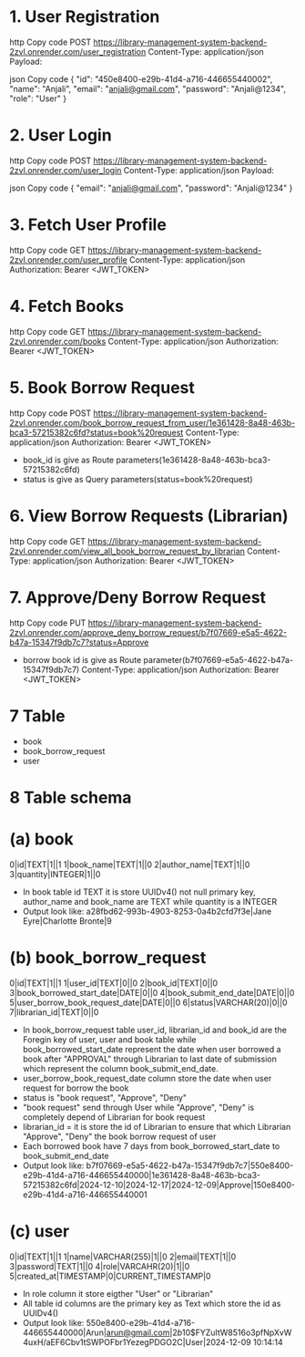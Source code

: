 # 1. User Registration
http
Copy code
POST https://library-management-system-backend-2zvl.onrender.com/user_registration
Content-Type: application/json
Payload:

json
Copy code
{
    "id": "450e8400-e29b-41d4-a716-446655440002",
    "name": "Anjali",
    "email": "anjali@gmail.com",
    "password": "Anjali@1234",
    "role": "User"
}
# 2. User Login
http
Copy code
POST https://library-management-system-backend-2zvl.onrender.com/user_login
Content-Type: application/json
Payload:

json
Copy code
{
    "email": "anjali@gmail.com",
    "password": "Anjali@1234"
}
# 3. Fetch User Profile
http
Copy code
GET https://library-management-system-backend-2zvl.onrender.com/user_profile
Content-Type: application/json
Authorization: Bearer <JWT_TOKEN>

# 4. Fetch Books
http
Copy code
GET https://library-management-system-backend-2zvl.onrender.com/books
Content-Type: application/json
Authorization: Bearer <JWT_TOKEN>
# 5. Book Borrow Request
http
Copy code
POST https://library-management-system-backend-2zvl.onrender.com/book_borrow_request_from_user/1e361428-8a48-463b-bca3-57215382c6fd?status=book%20request
Content-Type: application/json
Authorization: Bearer <JWT_TOKEN>
* book_id is give as Route parameters(1e361428-8a48-463b-bca3-57215382c6fd)
* status is give as Query parameters(status=book%20request)
# 6. View Borrow Requests (Librarian)
http
Copy code
GET https://library-management-system-backend-2zvl.onrender.com/view_all_book_borrow_request_by_librarian
Content-Type: application/json
Authorization: Bearer <JWT_TOKEN>
# 7. Approve/Deny Borrow Request
http
Copy code
PUT https://library-management-system-backend-2zvl.onrender.com/approve_deny_borrow_request/b7f07669-e5a5-4622-b47a-15347f9db7c7?status=Approve
* borrow book id  is give as Route parameter(b7f07669-e5a5-4622-b47a-15347f9db7c7)
Content-Type: application/json
Authorization: Bearer <JWT_TOKEN>

# 7 Table
* book 
* book_borrow_request  
* user
# 8 Table schema
# (a) book
0|id|TEXT|1||1
1|book_name|TEXT|1||0
2|author_name|TEXT|1||0
3|quantity|INTEGER|1||0
* In book table id TEXT it is store UUIDv4() not null primary key, author_name and book_name are TEXT while quantity is a INTEGER
* Output look like: a28fbd62-993b-4903-8253-0a4b2cfd7f3e|Jane Eyre|Charlotte Bronte|9

# (b) book_borrow_request
0|id|TEXT|1||1
1|user_id|TEXT|0||0
2|book_id|TEXT|0||0
3|book_borrowed_start_date|DATE|0||0
4|book_submit_end_date|DATE|0||0
5|user_borrow_book_request_date|DATE|0||0
6|status|VARCHAR(20)|0||0
7|librarian_id|TEXT|0||0
* In book_borrow_request table user_id, librarian_id and book_id are the Foregin key of user, user and  book table while book_borrowed_start_date represent the date when user borrowed a book after "APPROVAL" through Librarian to last date of submission which represent the column book_submit_end_date.
* user_borrow_book_request_date column store the date when user request for borrow the book
* status is "book request", "Approve", "Deny"
* "book request" send through User while "Approve", "Deny" is completely depend of Librarian for book request
* librarian_id = it is store the id of Librarian to ensure that which Librarian "Approve", "Deny" the book borrow request of user
* Each borrowed book have 7 days from book_borrowed_start_date to book_submit_end_date
* Output look like: b7f07669-e5a5-4622-b47a-15347f9db7c7|550e8400-e29b-41d4-a716-446655440000|1e361428-8a48-463b-bca3-57215382c6fd|2024-12-10|2024-12-17|2024-12-09|Approve|150e8400-e29b-41d4-a716-446655440001

# (c) user
0|id|TEXT|1||1
1|name|VARCHAR(255)|1||0
2|email|TEXT|1||0
3|password|TEXT|1||0
4|role|VARCAHR(20)|1||0
5|created_at|TIMESTAMP|0|CURRENT_TIMESTAMP|0
* In role column it store eigther "User" or "Librarian" 
* All table id columns are the primary key as Text which store the id as UUIDv4() 
* Output look like: 550e8400-e29b-41d4-a716-446655440000|Arun|arun@gmail.com|$2b$10$FYZuItW8516o3pfNpXvW4uxH/aEF6Cbv1tSWPOFbr1YezegPDGO2C|User|2024-12-09 10:14:14
